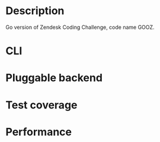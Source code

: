# Description

Go version of Zendesk Coding Challenge, code name GOOZ.

# CLI
# Pluggable backend
# Test coverage
# Performance
